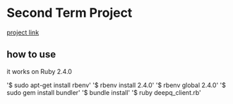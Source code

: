# Second Term Project

[project link](https://github.com/tori-takashi/bigdata_class/tree/master/term-project/second)

## how to use

it works on Ruby 2.4.0

'$ sudo apt-get install rbenv'
'$ rbenv install 2.4.0'
'$ rbenv global 2.4.0'
'$ sudo gem install bundler'
'$ bundle install'
'$ ruby deepq_client.rb'
